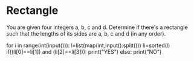 # Rectangle
You are given four integers a, b, c and d. Determine if there's a rectangle such that the lengths of its sides are a, b, c and d (in any order).

for i in range(int(input())):
    l=list(map(int,input().split()))
    li=sorted(l)
    if((li[0]==li[1]) and (li[2]==li[3])):
        print("YES")
    else:
        print("NO")
